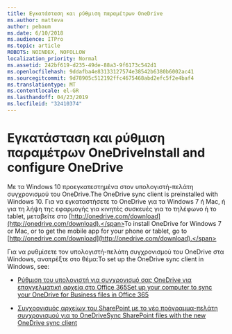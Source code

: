 ```yaml
---
title: Εγκατάσταση και ρύθμιση παραμέτρων OneDrive
ms.author: matteva
author: pebaum
ms.date: 6/10/2018
ms.audience: ITPro
ms.topic: article
ROBOTS: NOINDEX, NOFOLLOW
localization_priority: Normal
ms.assetid: 242bf619-d235-49de-88a3-9f6173c542d1
ms.openlocfilehash: 9ddafba4e83133127574e38542b6380b6002ac41
ms.sourcegitcommit: 9d78905c512192ffc4675468abd2efc5f2e4baf4
ms.translationtype: MT
ms.contentlocale: el-GR
ms.lasthandoff: 04/23/2019
ms.locfileid: "32410374"
---
```

# <a name="install-and-configure-onedrive"></a><span data-ttu-id="15b2b-102">Εγκατάσταση και ρύθμιση παραμέτρων OneDrive</span><span class="sxs-lookup"><span data-stu-id="15b2b-102">Install and configure OneDrive</span></span>

<span data-ttu-id="15b2b-103">Με τα Windows 10 προεγκατεστημένα στον υπολογιστή-πελάτη συγχρονισμού του OneDrive.</span><span class="sxs-lookup"><span data-stu-id="15b2b-103">The OneDrive sync client is preinstalled with Windows 10.</span></span> <span data-ttu-id="15b2b-104">Για να εγκαταστήσετε το OneDrive για τα Windows 7 ή Mac, ή για τη λήψη της εφαρμογής για κινητές συσκευές για το τηλέφωνο ή το tablet, μεταβείτε στο [http://onedrive.com/download](http://onedrive.com/download).</span><span class="sxs-lookup"><span data-stu-id="15b2b-104">To install OneDrive for Windows 7 or Mac, or to get the mobile app for your phone or tablet, go to [http://onedrive.com/download](http://onedrive.com/download).</span></span>
  
<span data-ttu-id="15b2b-105">Για να ρυθμίσετε τον υπολογιστή-πελάτη συγχρονισμού του OneDrive στα Windows, ανατρέξτε στο θέμα:</span><span class="sxs-lookup"><span data-stu-id="15b2b-105">To set up the OneDrive sync client in Windows, see:</span></span>
  
- [<span data-ttu-id="15b2b-106">Ρύθμιση του υπολογιστή για συγχρονισμό σας OneDrive για επαγγελματική αρχεία στο Office 365</span><span class="sxs-lookup"><span data-stu-id="15b2b-106">Set up your computer to sync your OneDrive for Business files in Office 365</span></span>](https://go.microsoft.com/fwlink/?linkid=533375)
    
- [<span data-ttu-id="15b2b-107">Συγχρονισμός αρχείων του SharePoint με το νέο πρόγραμμα-πελάτη συγχρονισμού για το OneDrive</span><span class="sxs-lookup"><span data-stu-id="15b2b-107">Sync SharePoint files with the new OneDrive sync client</span></span>](https://go.microsoft.com/fwlink/?linkid=871666)
    

